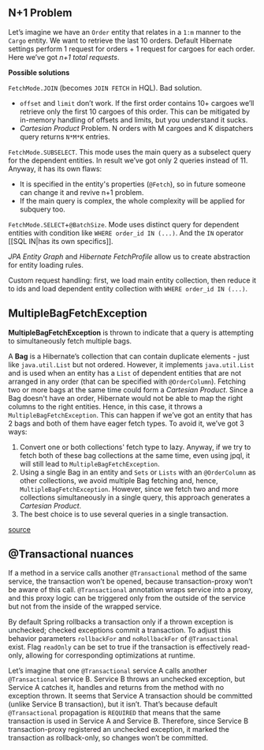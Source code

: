 ## N+1 Problem

Let’s imagine we have an `Order` entity that relates in a `1:m` manner to the `Cargo` entity. We want to retrieve the last 10 orders. Default Hibernate settings perform 1 request for orders + 1 request for cargoes for each order. Here we’ve got *n+1 total requests*.

**Possible solutions**

`FetchMode.JOIN` (becomes `JOIN FETCH` in HQL). Bad solution.
- `offset` and `limit` don’t work. If the first order contains 10+ cargoes we’ll retrieve only the first 10 cargoes of this order. This can be mitigated by in-memory handling of offsets and limits, but you understand it sucks.
- *Cartesian Product* Problem. N orders with M cargoes and K dispatchers query returns `N*M*K` entries.

`FetchMode.SUBSELECT`. This mode uses the main query as a subselect query for the dependent entities. In result we’ve got only 2 queries instead of 11. Anyway, it has its own flaws:
- It is specified in the entity's properties (`@Fetch`), so in future someone can change it and revive n+1 problem.
- If the main query is complex, the whole complexity will be applied for subquery too.

`FetchMode.SELECT`+`@BatchSize`. Mode uses distinct query for dependent entities with condition like `WHERE order_id IN (...)`. And the `IN` operator [[SQL IN|has its own specifics]].

*JPA Entity Graph* and *Hibernate FetchProfile* allow us to create abstraction for entity loading rules.

Custom request handling: first, we load main entity collection, then reduce it to ids and load dependent entity collection with `WHERE order_id IN (...)`.
## MultipleBagFetchException

**MultipleBagFetchException** is thrown to indicate that a query is attempting to simultaneously fetch multiple bags.

A **Bag** is a Hibernate’s collection that can contain duplicate elements - just like `java.util.List` but not ordered. However, it implements `java.util.List` and is used when an entity has a `List` of dependent entities that are not arranged in any order (that can be specified with `@OrderColumn`). Fetching two or more bags at the same time could form a *Cartesian Product*. Since a Bag doesn't have an order, Hibernate would not be able to map the right columns to the right entities. Hence, in this case, it throws a `MultipleBagFetchException`. This can happen if we’ve got an entity that has 2 bags and both of them have eager fetch types. To avoid it, we’ve got 3 ways:

1. Convert one or both collections' fetch type to lazy. Anyway, if we try to fetch both of these bag collections at the same time, even using jpql, it will still lead to `MultipleBagFetchException`.
2. Using a single Bag in an entity and `Sets` or `Lists` with an `@OrderColumn` as other collections, we avoid multiple Bag fetching and, hence, `MultipleBagFetchException`. However, since we fetch two and more collections simultaneously in a single query, this approach generates a *Cartesian Product*.
3. The best choice is to use several queries in a single transaction.

[source](https://www.baeldung.com/java-hibernate-multiplebagfetchexception)

## @Transactional nuances

If a method in a service calls another `@Transactional` method of the same service, the transaction won’t be opened, because transaction-proxy won’t be aware of this call. `@Transactional` annotation wraps service into a proxy, and this proxy logic can be triggered only from the outside of the service but not from the inside of the wrapped service.

By default Spring rollbacks a transaction only if a thrown exception is unchecked; checked exceptions commit a transaction. To adjust this behavior parameters `rollbackFor` and `noRollbackFor` of `@Transactional` exist. Flag `readOnly` can be set to true if the transaction is effectively read-only, allowing for corresponding optimizations at runtime.

Let’s imagine that one `@Transactional` service A calls another `@Transactional` service B. Service B throws an unchecked exception, but Service A catches it, handles and returns from the method with no exception thrown. It seems that Service A transaction should be committed (unlike Service B transaction), but it isn’t. That’s because default `@Transactional` propagation is `REQUIRED` that means that the same transaction is used in Service A and Service B. Therefore, since Service B transaction-proxy registered an unchecked exception, it marked the transaction as rollback-only, so changes won’t be committed.

